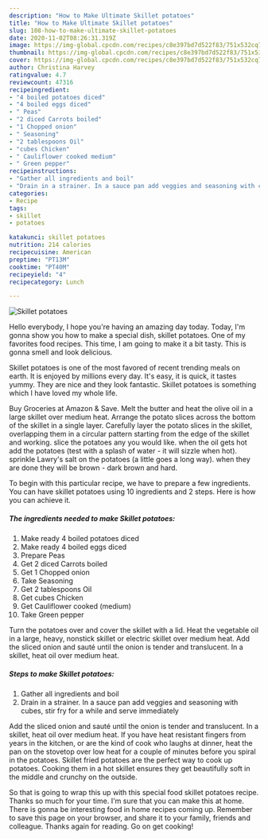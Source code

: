 ```yaml
---
description: "How to Make Ultimate Skillet potatoes"
title: "How to Make Ultimate Skillet potatoes"
slug: 108-how-to-make-ultimate-skillet-potatoes
date: 2020-11-02T08:26:31.319Z
image: https://img-global.cpcdn.com/recipes/c8e397bd7d522f83/751x532cq70/skillet-potatoes-recipe-main-photo.jpg
thumbnail: https://img-global.cpcdn.com/recipes/c8e397bd7d522f83/751x532cq70/skillet-potatoes-recipe-main-photo.jpg
cover: https://img-global.cpcdn.com/recipes/c8e397bd7d522f83/751x532cq70/skillet-potatoes-recipe-main-photo.jpg
author: Christina Harvey
ratingvalue: 4.7
reviewcount: 47316
recipeingredient:
- "4 boiled potatoes diced"
- "4 boiled eggs diced"
- " Peas"
- "2 diced Carrots boiled"
- "1 Chopped onion"
- " Seasoning"
- "2 tablespoons Oil"
- "cubes Chicken"
- " Cauliflower cooked medium"
- " Green pepper"
recipeinstructions:
- "Gather all ingredients and boil"
- "Drain in a strainer. In a sauce pan add veggies and seasoning with cubes, stir fry for a while and serve immediately"
categories:
- Recipe
tags:
- skillet
- potatoes

katakunci: skillet potatoes 
nutrition: 214 calories
recipecuisine: American
preptime: "PT13M"
cooktime: "PT40M"
recipeyield: "4"
recipecategory: Lunch

---
```



![Skillet potatoes](https://img-global.cpcdn.com/recipes/c8e397bd7d522f83/751x532cq70/skillet-potatoes-recipe-main-photo.jpg)

Hello everybody, I hope you're having an amazing day today. Today, I'm gonna show you how to make a special dish, skillet potatoes. One of my favorites food recipes. This time, I am going to make it a bit tasty. This is gonna smell and look delicious.

Skillet potatoes is one of the most favored of recent trending meals on earth. It is enjoyed by millions every day. It's easy, it is quick, it tastes yummy. They are nice and they look fantastic. Skillet potatoes is something which I have loved my whole life.

Buy Groceries at Amazon &amp; Save. Melt the butter and heat the olive oil in a large skillet over medium heat. Arrange the potato slices across the bottom of the skillet in a single layer. Carefully layer the potato slices in the skillet, overlapping them in a circular pattern starting from the edge of the skillet and working. slice the potatoes any you would like. when the oil gets hot add the potatoes (test with a splash of water - it will sizzle when hot). sprinkle Lawry&#39;s salt on the potatoes (a little goes a long way). when they are done they will be brown - dark brown and hard.


To begin with this particular recipe, we have to prepare a few ingredients. You can have skillet potatoes using 10 ingredients and 2 steps. Here is how you can achieve it.

<!--inarticleads1-->

##### The ingredients needed to make Skillet potatoes:

1. Make ready 4 boiled potatoes diced
1. Make ready 4 boiled eggs diced
1. Prepare  Peas
1. Get 2 diced Carrots boiled
1. Get 1 Chopped onion
1. Take  Seasoning
1. Get 2 tablespoons Oil
1. Get cubes Chicken
1. Get  Cauliflower cooked (medium)
1. Take  Green pepper


Turn the potatoes over and cover the skillet with a lid. Heat the vegetable oil in a large, heavy, nonstick skillet or electric skillet over medium heat. Add the sliced onion and sauté until the onion is tender and translucent. In a skillet, heat oil over medium heat. 

<!--inarticleads2-->

##### Steps to make Skillet potatoes:

1. Gather all ingredients and boil
1. Drain in a strainer. In a sauce pan add veggies and seasoning with cubes, stir fry for a while and serve immediately


Add the sliced onion and sauté until the onion is tender and translucent. In a skillet, heat oil over medium heat. If you have heat resistant fingers from years in the kitchen, or are the kind of cook who laughs at dinner, heat the pan on the stovetop over low heat for a couple of minutes before you spiral in the potatoes. Skillet fried potatoes are the perfect way to cook up potatoes. Cooking them in a hot skillet ensures they get beautifully soft in the middle and crunchy on the outside. 

So that is going to wrap this up with this special food skillet potatoes recipe. Thanks so much for your time. I'm sure that you can make this at home. There is gonna be interesting food in home recipes coming up. Remember to save this page on your browser, and share it to your family, friends and colleague. Thanks again for reading. Go on get cooking!
